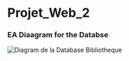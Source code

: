 # Projet_Web_2
### EA Diaagram for the Databse

![Diagram de la Database Bibliotheque](https://github.com/Todin13/Projet_Web_2/assets/125760323/ca382c44-42bd-4828-8b16-ed341402138e)

